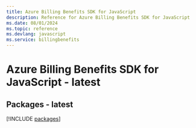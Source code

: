 ```yaml
---
title: Azure Billing Benefits SDK for JavaScript
description: Reference for Azure Billing Benefits SDK for JavaScript
ms.date: 08/01/2024
ms.topic: reference
ms.devlang: javascript
ms.service: billingbenefits
---
```

# Azure Billing Benefits SDK for JavaScript - latest
## Packages - latest
[!INCLUDE [packages](billing-benefits-index.md)]